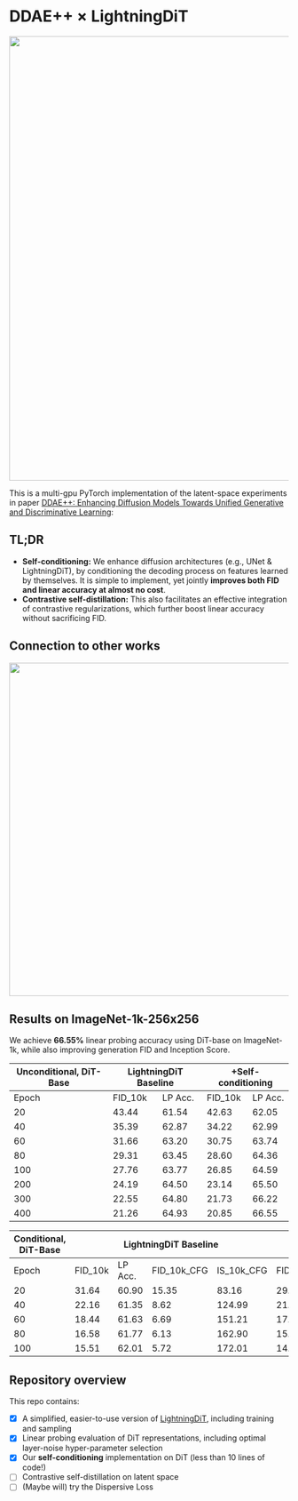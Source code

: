 # DDAE++ × LightningDiT

<p align="center">
  <img src="https://github.com/user-attachments/assets/e94248c2-cf6d-4ad1-b1e2-7703e6278689" width="800">
</p>

This is a multi-gpu PyTorch implementation of the latent-space experiments in paper [DDAE++: Enhancing Diffusion Models Towards Unified Generative and Discriminative Learning](https://arxiv.org/abs/2505.10999):

## TL;DR
- **Self-conditioning:** We enhance diffusion architectures (e.g., UNet & LightningDiT), by conditioning the decoding process on features learned by themselves. It is simple to implement, yet jointly **improves both FID and linear accuracy at almost no cost**.
- **Contrastive self-distillation:** This also facilitates an effective integration of contrastive regularizations, which further boost linear accuracy without sacrificing FID.

## Connection to other works
<p align="center">
  <img src="https://github.com/user-attachments/assets/902acd42-7952-469c-bbf6-c4720e0fbcda" width="600">
</p>

## Results on ImageNet-1k-256x256
We achieve **66.55%** linear probing accuracy using DiT-base on ImageNet-1k, while also improving generation FID and Inception Score.

<table><thead>
  <tr>
    <th>Unconditional, DiT-Base</th>
    <th colspan="2">LightningDiT Baseline</th>
    <th colspan="2">+Self-conditioning</th>
  </tr></thead>
<tbody>
  <tr>
    <td>Epoch</td>
    <td>FID_10k</td>
    <td>LP Acc.</td>
    <td>FID_10k</td>
    <td>LP Acc.</td>
  </tr>
  <tr>
    <td>20</td>
    <td>43.44 </td>
    <td>61.54 </td>
    <td>42.63 </td>
    <td>62.05 </td>
  </tr>
  <tr>
    <td>40</td>
    <td>35.39 </td>
    <td>62.87 </td>
    <td>34.22 </td>
    <td>62.99 </td>
  </tr>
  <tr>
    <td>60</td>
    <td>31.66 </td>
    <td>63.20 </td>
    <td>30.75 </td>
    <td>63.74 </td>
  </tr>
  <tr>
    <td>80</td>
    <td>29.31 </td>
    <td>63.45 </td>
    <td>28.60 </td>
    <td>64.36 </td>
  </tr>
  <tr>
    <td>100</td>
    <td>27.76 </td>
    <td>63.77 </td>
    <td>26.85 </td>
    <td>64.59 </td>
  </tr>
  <tr>
    <td>200</td>
    <td>24.19 </td>
    <td>64.50 </td>
    <td>23.14 </td>
    <td>65.50 </td>
  </tr>
  <tr>
    <td>300</td>
    <td>22.55 </td>
    <td>64.80 </td>
    <td>21.73 </td>
    <td>66.22 </td>
  </tr>
  <tr>
    <td>400</td>
    <td>21.26 </td>
    <td>64.93 </td>
    <td>20.85 </td>
    <td>66.55 </td>
  </tr>
</tbody></table>

<table><thead>
  <tr>
    <th>Conditional, DiT-Base</th>
    <th colspan="4">LightningDiT Baseline</th>
    <th colspan="4">+Self-conditioning</th>
  </tr></thead>
<tbody>
  <tr>
    <td>Epoch</td>
    <td>FID_10k</td>
    <td>LP Acc.</td>
    <td>FID_10k_CFG</td>
    <td>IS_10k_CFG</td>
    <td>FID_10k</td>
    <td>LP Acc.</td>
    <td>FID_10k_CFG</td>
    <td>IS_10k_CFG</td>
  </tr>
  <tr>
    <td>20</td>
    <td>31.64 </td>
    <td>60.90 </td>
    <td>15.35 </td>
    <td>83.16 </td>
    <td>29.82 </td>
    <td>61.05 </td>
    <td>13.31 </td>
    <td>93.70 </td>
  </tr>
  <tr>
    <td>40</td>
    <td>22.16 </td>
    <td>61.35 </td>
    <td>8.62 </td>
    <td>124.99 </td>
    <td>21.39 </td>
    <td>61.44 </td>
    <td>7.86 </td>
    <td>139.14 </td>
  </tr>
  <tr>
    <td>60</td>
    <td>18.44 </td>
    <td>61.63 </td>
    <td>6.69 </td>
    <td>151.21 </td>
    <td>17.54 </td>
    <td>61.92 </td>
    <td>6.28 </td>
    <td>166.32 </td>
  </tr>
  <tr>
    <td>80</td>
    <td>16.58 </td>
    <td>61.77 </td>
    <td>6.13 </td>
    <td>162.90 </td>
    <td>15.74 </td>
    <td>62.17 </td>
    <td>5.82 </td>
    <td>179.47 </td>
  </tr>
  <tr>
    <td>100</td>
    <td>15.51 </td>
    <td>62.01 </td>
    <td>5.72 </td>
    <td>172.01 </td>
    <td>14.52 </td>
    <td>62.39 </td>
    <td>5.58 </td>
    <td>189.66 </td>
  </tr>
</tbody></table>

## Repository overview

This repo contains:
- [x] A simplified, easier-to-use version of [LightningDiT](https://github.com/hustvl/LightningDiT), including training and sampling
- [x] Linear probing evaluation of DiT representations, including optimal layer-noise hyper-parameter selection
- [x] Our **self-conditioning** implementation on DiT (less than 10 lines of code!)
- [ ] Contrastive self-distillation on latent space
- [ ] (Maybe will) try the Dispersive Loss
